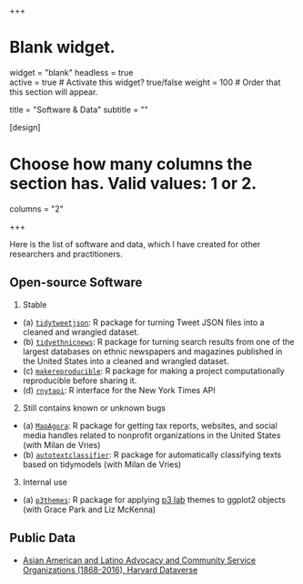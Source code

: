 +++
# Blank widget.
widget = "blank"
headless = true  
active = true  # Activate this widget? true/false
weight = 100  # Order that this section will appear.

title = "Software & Data"
subtitle = ""

[design]
  # Choose how many columns the section has. Valid values: 1 or 2.
  columns = "2"

+++

Here is the list of software and data, which I have created for other researchers and practitioners.

## Open-source Software 

1. Stable 

- (a) [`tidytweetjson`](https://jaeyk.github.io/tidytweetjson/): R package for turning Tweet JSON files into a cleaned and wrangled dataset. 
- (b) [`tidyethnicnews`](https://jaeyk.github.io/tidyethnicnews/): R package for turning search results from one of the largest databases on ethnic newspapers and magazines published in the United States into a cleaned and wrangled dataset. 
- (c) [`makereproducible`](https://jaeyk.github.io/makereproducible/): R package for making a project computationally reproducible before sharing it.
- (d) [`rnytapi`](https://jaeyk.github.io/rnytapi/): R interface for the New York Times API

2. Still contains known or unknown bugs 

- (a) [`MapAgora`](https://snfagora.github.io/MapAgora/): R package for getting tax reports, websites, and social media handles related to nonprofit organizations in the United States (with Milan de Vries) 
- (b) [`autotextclassifier`](https://snfagora.github.io/autotextclassifier/): R package for automatically classifying texts based on tidymodels (with Milan de Vries) 

3. Internal use 

- (a) [`p3themes`](https://p3lab.github.io/p3themes/
): R package for applying [p3 lab](https://www.hahriehan.com/aboutp3) themes to ggplot2 objects (with Grace Park and Liz McKenna)

## Public Data

- [Asian American and Latino Advocacy and Community Service Organizations (1868-2016), Harvard Dataverse](https://dataverse.harvard.edu/dataset.xhtml?persistentId=doi%3A10.7910%2FDVN%2FFLUPBJ)
